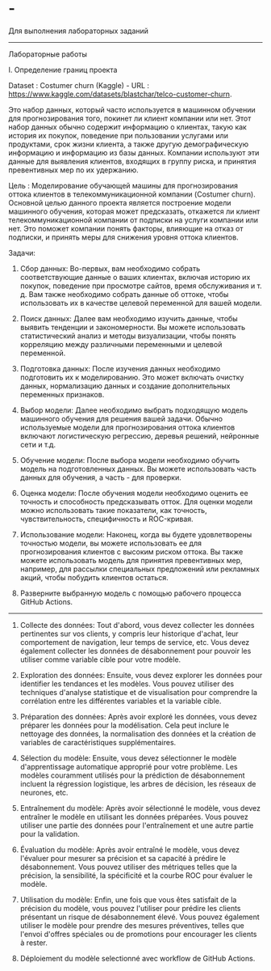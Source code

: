 # -
Для выполнения лабораторных заданий
*****************************************

Лабораторные работы

I. Определение границ проекта

Dataset : Costumer churn (Kaggle) - URL : https://www.kaggle.com/datasets/blastchar/telco-customer-churn.

Это набор данных, который часто используется в машинном обучении для прогнозирования того, покинет ли клиент компании или нет. Этот набор данных обычно содержит информацию о клиентах, такую как история их покупок, поведение при пользовании услугами или продуктами, срок жизни клиента, а также другую демографическую информацию и информацию из базы данных. Компании используют эти данные для выявления клиентов, входящих в группу риска, и принятия превентивных мер по их удержанию.

Цель : Моделирование обучающей машины для прогнозирования оттока клиентов в телекоммуникационной компании (Costumer churn).
Основной целью данного проекта является построение модели машинного обучения, которая может предсказать, откажется ли клиент телекоммуникационной компании от подписки на услуги компании или нет. Это поможет компании понять факторы, влияющие на отказ от подписки, и принять меры для снижения уровня оттока клиентов.

Задачи:

1. Сбор данных: Во-первых, вам необходимо собрать соответствующие данные о ваших клиентах, включая историю их покупок, поведение при просмотре сайтов, время обслуживания и т. д. Вам также необходимо собрать данные об оттоке, чтобы использовать их в качестве целевой переменной для вашей модели.

2. Поиск данных: Далее вам необходимо изучить данные, чтобы выявить тенденции и закономерности. Вы можете использовать статистический анализ и методы визуализации, чтобы понять корреляцию между различными переменными и целевой переменной.

3. Подготовка данных: После изучения данных необходимо подготовить их к моделированию. Это может включать очистку данных, нормализацию данных и создание дополнительных переменных признаков.

4. Выбор модели: Далее необходимо выбрать подходящую модель машинного обучения для решения вашей задачи. Обычно используемые модели для прогнозирования оттока клиентов включают логистическую регрессию, деревья решений, нейронные сети и т.д.

5. Обучение модели: После выбора модели необходимо обучить модель на подготовленных данных. Вы можете использовать часть данных для обучения, а часть - для проверки.

5. Оценка модели: После обучения модели необходимо оценить ее точность и способность предсказывать отток. Для оценки модели можно использовать такие показатели, как точность, чувствительность, специфичность и ROC-кривая.

6. Использование модели: Наконец, когда вы будете удовлетворены точностью модели, вы можете использовать ее для прогнозирования клиентов с высоким риском оттока. Вы также можете использовать модель для принятия превентивных мер, например, для рассылки специальных предложений или рекламных акций, чтобы побудить клиентов остаться.

7. Разверните выбранную модель с помощью рабочего процесса GitHub Actions.

***********************************************************************************************************************************

1. Collecte des données: Tout d'abord, vous devez collecter les données pertinentes sur vos clients, y compris leur historique d'achat, leur comportement de navigation, leur temps de service, etc. Vous devez également collecter les données de désabonnement pour pouvoir les utiliser comme variable cible pour votre modèle.

2. Exploration des données: Ensuite, vous devez explorer les données pour identifier les tendances et les modèles. Vous pouvez utiliser des techniques d'analyse statistique et de visualisation pour comprendre la corrélation entre les différentes variables et la variable cible.

3. Préparation des données: Après avoir exploré les données, vous devez préparer les données pour la modélisation. Cela peut inclure le nettoyage des données, la normalisation des données et la création de variables de caractéristiques supplémentaires.

4. Sélection du modèle: Ensuite, vous devez sélectionner le modèle d'apprentissage automatique approprié pour votre problème. Les modèles couramment utilisés pour la prédiction de désabonnement incluent la régression logistique, les arbres de décision, les réseaux de neurones, etc.

5. Entraînement du modèle: Après avoir sélectionné le modèle, vous devez entraîner le modèle en utilisant les données préparées. Vous pouvez utiliser une partie des données pour l'entraînement et une autre partie pour la validation.

5. Évaluation du modèle: Après avoir entraîné le modèle, vous devez l'évaluer pour mesurer sa précision et sa capacité à prédire le désabonnement. Vous pouvez utiliser des métriques telles que la précision, la sensibilité, la spécificité et la courbe ROC pour évaluer le modèle.

6. Utilisation du modèle: Enfin, une fois que vous êtes satisfait de la précision du modèle, vous pouvez l'utiliser pour prédire les clients présentant un risque de désabonnement élevé. Vous pouvez également utiliser le modèle pour prendre des mesures préventives, telles que l'envoi d'offres spéciales ou de promotions pour encourager les clients à rester.

7. Déploiement du modèle selectionné avec workflow de GitHub Actions.

